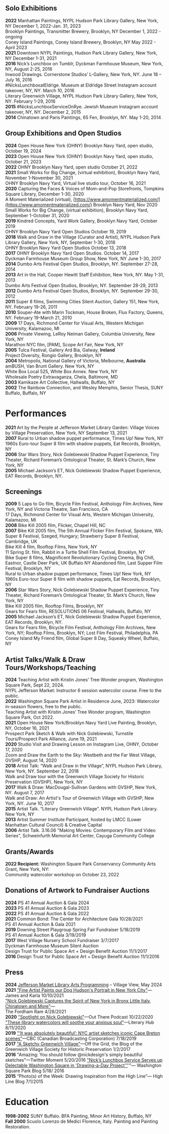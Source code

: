 ## Solo Exhibitions  
**2022** 	Manhattan Paintings, NYPL Hudson Park Library Gallery, New York, NY December 1, 2022-Jan. 31, 2023  
Brooklyn Paintings, Transmitter Brewery, Brooklyn, NY December 1, 2022 \- ongoing  
Coney Island Paintings, Coney Island Brewery, Brooklyn, NY May 2022 \- April 2023  
**2021**	Downtown NYPL Paintings, Hudson Park Library Gallery, New York, NY December 1-31, 2021  
**2016**	Nick’s Lunchbox on Tumblr, Dyckman Farmhouse Museum, New York, NY, August 2-25, 2016  
Inwood Drawings. Cornerstone Studios’ L-Gallery, New York, NY. June 18 – July 16, 2016  
\#NicksLunchboxatEldrige. Museum at Eldridge Street Instagram account takeover, NY, NY. March 10, 2016	  
Literary Greenwich Village, NYPL Hudson Park Library Gallery, New York, NY. February 1-29, 2016  
**2015**	\#NicksLunchboxServiceOnRye. Jewish Museum Instagram account takeover, NY, NY. December 2, 2015  
**2014**	Chinatown and Paris Paintings, 65 Fen, Brooklyn, NY. May 1-20, 2014
  
## Group Exhibitions and Open Studios
**2024**	Open House New York (OHNY)  Brooklyn Navy Yard, open studio, October 19, 2024  
**2023**	Open House New York (OHNY)  Brooklyn Navy Yard, open studio, October 21, 2023  
**2022**	OHNY Brooklyn Navy Yard, open studio October 21, 2022   
**2021**	Small Works for Big Change, (virtual exhibition), Brooklyn Navy Yard, November 1-November 30, 2021  
OHNY Brooklyn Navy Yard, Virtual live studio tour, October 16, 2021   
**2020**	Capturing the Faces & Voices of Mom-and-Pop Storefronts, Tompkins Square Library, December 1-30, 2020   
A Moment Materialized (virtual), [https://www.amomentmaterialized.com/](https://www.amomentmaterialized.com/) Brooklyn Navy Yard, Nov 2020  
Small Works for Big Change, (virtual exhibition), Brooklyn Navy Yard, September 1-October 31, 2020  
**2019**	Kindred Concepts, Yard Work Gallery, Brooklyn Navy Yard, October 2019  
	OHNY Brooklyn Navy Yard Open Studios October 19, 2019  
**2018**	Walk and Draw in the Village (Curator and Artist), NYPL Hudson Park Library Gallery, New York, NY, September 1-30, 2018  
OHNY Brooklyn Navy Yard Open Studios October 13, 2018  
**2017**	OHNY Brooklyn Navy Yard Open Studios. October 14, 2017  
Dyckman Farmhouse Museum Group Show, New York, NY June 1-30, 2017  
**2014**	Dumbo Arts Festival Open Studios, Brooklyn, NY. September 27-28, 2014  
**2013**	Art in the Hall, Cooper Hewitt Staff Exhibition, New York, NY. May 1-31, 2013  
Dumbo Arts Festival Open Studios, Brooklyn, NY. September 28-29, 2013  
**2012**	Dumbo Arts Festival Open Studios, Brooklyn, NY. September 29-30, 2012  
**2011**	Super 8 films, Swimming Cities Silent Auction, Gallery 151, New York, NY. February 19-26, 2011  
**2010**	Souper-Ate with Marin Tockman, House Broken, Flux Factory, Queens, NY. February 19-March 21, 2010  
**2009**	17 Days, Richmond Center for Visual Arts, Western Michigan University, Kalamazoo, MI  
**2006**	Private Viewing, LeRoy Neiman Gallery, Columbia University, New York, NY  
Marathon NYC film, \[PAM\], Scope Art Fair, New York, NY  
**2005**	Tulca Festival, Gallery Ard Bia, Galway, **Ireland**  
Project Diversity, Rongio Gallery, Brooklyn, NY  
**2004**	Metropolis, National Gallery of Victoria, Melbourne, **Australia**  
amBUSH, Van Brunt Gallery. New York, NY  
White Box Local 525, White Box Annex. New York, NY  
Wholesale Poetry Extravaganza, Chela, Baltimore, MD  
**2003**	Kamikaze Art Collective, Hallwalls, Buffalo, NY  
**2002**	The Rainbow Connection, and Wesley Memphis, Senior Thesis, SUNY Buffalo, Buffalo, NY

# Performances
**2021**	Art by the People at Jefferson Market Library Garden: Village Voices by Village Preservation, New York, NY September 13, 2021  
**2007**	Rural to Urban shadow puppet performance, Times Up\! New York, NY  
1960s Euro-tour Super 8 film with shadow puppets, Eat Records, Brooklyn, NY  
**2006**	Star Wars Story, Nick Golebiewski Shadow Puppet Experience, Tiny Theater, Richard Foreman’s Ontological Theater, St. Mark’s Church, New York, NY  
**2005**	Michael Jackson’s ET, Nick Golebiewski Shadow Puppet Experience, EAT Records, Brooklyn, NY.

## Screenings
**2009**	5 Laps to Go film, Bicycle Film Festival, Anthology Film Archives, New York, NY and  Victoria Theatre, San Francisco, CA  
17 Days, Richmond Center for Visual Arts, Western Michigan University, Kalamazoo, MI  
**2008**	Bike Kill 2005 film, Flicker, Chapel Hill, NC  
**2007**	Bike Kill 2005 film, The 5th Annual Flicker Film Festival, Spokane, WA; Super 8 Festival, Szeged, Hungary; Strawberry Super 8 Festival, Cambridge, UK  
Bike Kill 4 film, Rooftop Films, New York, NY  
11 Spring St. film, Rabbit in a Turtle Shell Film Festival, Brooklyn, NY  
Bike Super 8 films, Magnificent Revolutionary Cycling Cinema, Big Chill, Eastnor, Castle Deer Park, UK 
Buffalo NY Abandoned film, Last Supper Film Festival, Brooklyn, NY  
Rural to Urban shadow puppet performance, Times Up\! New York, NY  
1960s Euro-tour Super 8 film with shadow puppets, Eat Records, Brooklyn, NY  
**2006**	Star Wars Story, Nick Golebiewski Shadow Puppet Experience, Tiny Theater, Richard Foreman’s Ontological Theater, St. Mark’s Church, New York, NY  
Bike Kill 2005 film, Rooftop Films, Brooklyn, NY  
Gears for Fears film, RESOLUTIONS 06 Festival, Hallwalls, Buffalo, NY  
**2005**	Michael Jackson’s ET, Nick Golebiewski Shadow Puppet Experience, EAT Records, Brooklyn, NY.  
Gears for Fears film, Bicycle Film Festival, Anthology Film Archives, New York, NY; Rooftop Films, Brooklyn, NY; Lost Film Festival, Philadelphia, PA  
Coney Island My Friend film, Global Super 8 Day, Squeaky Wheel, Buffalo, NY

## Artist Talks/Walk & Draw Tours/Workshops/Teaching
**2024**	Teaching Artist with Kristin Jones’ Tree Wonder program, Washington Square Park, Sept 22, 2024\.   
NYPL Jefferson Market: Instructor 6 session watercolor course. Free to the public.  
**2022**	Washington Square Park Artist in Residence June, 2023: Watercolor in-season flowers, free to the public.  
	Teaching Artist with Kristin Jones’ Tree Wonder program, Washington Square Park, Oct 2022\.   
**2021**	Open House New York/Brooklyn Navy Yard Live Painting, Brooklyn, NY, October 16, 2021  
Prospect Park Sketch & Walk with Nick Golebiewski, Turnstile Tours/Prospect Park Alliance, June 19, 2021  
**2020**	Studio Visit and Drawing Lesson on Instagram Live, OHNY, October 17, 2020  
Zoom and Draw the Earth to the Sky: Westbeth and the Far West Village, GVSHP, August 14, 2020  
**2018**	Artist Talk: “Walk and Draw in the Village”, NYPL Hudson Park Library, New York, NY. September 22, 2018  
Walk and Draw tour with the Greenwich Village Society for Historic Preservation (GVSHP), New York, NY  
**2017**	Walk & Draw: MacDougal-Sullivan Gardens with GVSHP, New York, NY. August 7, 2017  
Walk and Draw: An Artist's Tour of Greenwich Village with GVSHP, New York, NY. June 10, 2017  
**2015**	Artist Talk. “Literary Greenwich Village”. NYPL Hudson Park Library. New York, NY  
**2013**    	Artist Summer Institute Participant, hosted by LMCC (Lower Manhattan Cultural Council) & Creative Capital  
**2006**	Artist Talk. 3.16.06  "Making Movies: Contemporary Film and Video Series", Schweinfurth Memorial Art Center, Cayuga Community College

## Grants/Awards 
**2022	Recipient:** Washington Square Park Conservancy Community Arts Grant, New York, NY:   
Community watercolor workshop on October 23, 2022

## Donations of Artwork to Fundraiser Auctions
**2024**	PS 41 Annual Auction & Gala 2024  
**2023**	PS 41 Annual Auction & Gala 2023  
**2022**	PS 41 Annual Auction & Gala 2022  
**2021** 	Common Bond: The Center for Architecture Gala 10/28/2021   
	PS 41 Annual Auction & Gala 2021  
**2019**	Downing Street Playgroup Spring Fair Fundraiser 5/18/2019  
	PS 41 Annual Auction & Gala 3/19/2019  
**2017**	West Village Nursery School Fundraiser 3/7/2017  
	Dyckman Farmhouse Museum Silent Auction  
Design Trust for Public Space Art \+ Design Benefit Auction 11/1/2017  
**2016**	Design Trust for Public Space Art \+ Design Benefit Auction 11/1/2016

## Press
**2024**	[Jefferson Market Library Arts Programming](https://pbs.twimg.com/media/GVnaMUBWQAAe8RH?format=jpg&name=4096x4096) – Village View, May 2024  
**2021**	["Fine Artist Paints our Dog Hudson's Portrait in New York City"](https://www.youtube.com/watch?v=A5H9hH-FS4o&ab_channel=JamesandKarla)—James and Karla 10/10/2021  
["Nick Golebiewski Captures the Spirit of New York in Bronx Little Italy, Chinatown and More"](https://thefordhamram.com/81042/culture/nick-golebiewski-captures-the-spirit-of-new-york-in-bronx-little-italy-chinatown-and-more/)—  
The Fordham Ram 4/28/2021  
**2020**	["Spotlight on Nick Golebiewski"](http://www.outtherepodcast.com/blog/2020/10/22/spotlight-on-nick-golebiewski)—Out There Podcast 10/22/2020  
["These library watercolors will soothe your anxious soul"](https://lithub.com/these-library-watercolors-will-soothe-your-anxious-soul/)—Literary Hub 8/11/2020  
**2019** 	["‘It was absolutely beautiful’: NYC artist sketches iconic Cape Breton scenes”](https://www.cbc.ca/news/canada/nova-scotia/ny-artist-sketch-a-day-cape-breton-1.5216142)—CBC (Canadian Broadcasting Corporation) 7/18/2019  
**2017** 	["A Sketchy Greenwich Village"](https://www.villagepreservation.org/2017/01/02/a-sketchy-greenwich-village/)—Off the Grid, the Blog of the Greenwich Village Society for Historic Preservation 1/2/2017  
**2016** 	"Amazing: You should follow @nickdesign's simply beautiful sketches"—Twitter Moment 5/20/2016 
["Nick’s Lunchbox Service Serves up Delectable Washington Square in 'Drawing-a-Day Project'"](https://www.washingtonsquareparkblog.com/2016/05/18/nicks-lunchbox-service-delectable-washington-square-park-drawing-a-day-greenwich-village/)’”— Washington Square Park Blog 5/18/ 2016  
**2015**	“Photo(s) of the Week: Drawing Inspiration from the High Line”— High Line Blog 7/1/2015

# Education
**1998-2002** SUNY Buffalo. BFA Painting, Minor Art History, Buffalo, NY  
**Fall 2000**   Scuolo Lorenzo de Medici Florence, Italy. Painting and Painting Restoration. 

